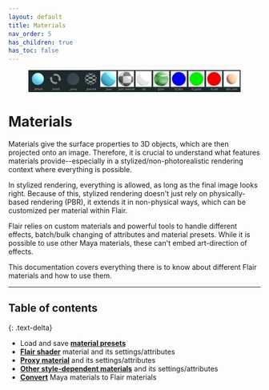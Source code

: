 ```yaml
---
layout: default
title: Materials
nav_order: 5
has_children: true
has_toc: false
---
```


<figure>
 <img src="/media/materials/header.png" alt="Materials header image">
</figure>

# Materials

Materials give the surface properties to 3D objects, which are then projected onto an image. Therefore, it is crucial to understand what features materials provide--especially in a stylized/non-photorealistic rendering context where everything is possible.

In stylized rendering, everything is allowed, as long as the final image looks right. Because of this, stylized rendering doesn't just rely on physically-based rendering (PBR), it extends it in non-physical ways, which can be customized per material within Flair.

Flair relies on custom materials and powerful tools to handle different effects, batch/bulk changing of attributes and material presets. While it is possible to use other Maya materials, these can't embed art-direction of effects.

This documentation covers everything there is to know about different Flair materials and how to use them.

---

## Table of contents
{: .text-delta}

* Load and save [**material presets**](./presets)
* [**Flair shader**](./flair-shader) material and its settings/attributes
* [**Proxy material**](./proxy-material) and its settings/attributes
* [**Other style-dependent materials**](./others) and its settings/attributes
* [**Convert**](./convert) Maya materials to Flair materials

